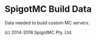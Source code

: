 SpigotMC Build Data
===================

Data needed to build custom MC servers.

(c) 2014-2018 SpigotMC Pty. Ltd.
